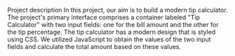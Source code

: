 Project description
In this project, our aim is to build a modern tip calculator. The project's primary interface comprises a container labeled "Tip Calculator" with two input fields: one for the bill amount and the other for the tip percentage. The tip calculator has a modern design that is styled using CSS. We utilized JavaScript to obtain the values of the two input fields and calculate the total amount based on these values.
